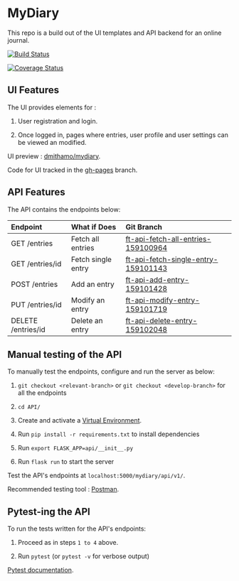 # MyDiary

This repo is a build out of the UI templates and API backend for an online journal.

[![Build Status](https://travis-ci.com/dmithamo/mydiary.svg?branch=api-travis-ci-159102302)](https://travis-ci.com/dmithamo/mydiary)

[![Coverage Status](https://coveralls.io/repos/github/dmithamo/mydiary/badge.svg?branch=api-travis-ci-159102302)](https://coveralls.io/github/dmithamo/mydiary?branch=api-travis-ci-159102302)

## UI Features

The UI provides elements for :

1. User registration and login.

2. Once logged in, pages where entries, user profile and user settings can be viewed an modified.

UI preview : [dmithamo/mydiary](https://dmithamo.github.io/mydiary/index.html).

Code for UI tracked in the [gh-pages](https://github.com/dmithamo/mydiary/tree/gh-pages) branch.

## API Features

The API contains the endpoints below:
  
| Endpoint               | What if Does             | Git Branch                          |
| :--------------------  | :----------------------- | :--------------------------------   |
| GET  /entries          | Fetch all entries        | [ft-api-fetch-all-entries-159100964](https://github.com/dmithamo/mydiary/tree/ft-api-fetch-all-entries-159100964)  |
| GET  /entries/id       | Fetch single entry       | [ft-api-fetch-single-entry-159101143](https://github.com/dmithamo/mydiary/tree/ft-api-fetch-single-entry-159101143) |
| POST /entries          | Add an entry             | [ft-api-add-entry-159101428](https://github.com/dmithamo/mydiary/tree/ft-api-add-entry-159101428)          |
| PUT /entries/id        | Modify an entry          | [ft-api-modify-entry-159101719](https://github.com/dmithamo/mydiary/tree/ft-api-modify-entry-159101719)       |
| DELETE /entries/id     | Delete an entry          | [ft-api-delete-entry-159102048](https://github.com/dmithamo/mydiary/tree/ft-api-delete-entry-159102048)       |

## Manual testing of the API

To manually test the endpoints, configure and run the server as below:

1. `git checkout <relevant-branch>` or `git checkout <develop-branch>` for all the endpoints

2. `cd API/`

3. Create and activate a [Virtual Environment](https://virtualenv.pypa.io/en/stable/).

4. Run `pip install -r requirements.txt` to install dependencies

5. Run `export FLASK_APP=api/__init__.py`

6. Run `flask run` to start the server

Test the API's endpoints at `localhost:5000/mydiary/api/v1/`.

Recommended testing tool : [Postman](https://www.getpostman.com/).

## Pytest-ing the API

To run the tests written for the API's endpoints:

1. Proceed as in steps `1 to 4` above.

2. Run `pytest` (or `pytest -v` for verbose output)

[Pytest documentation](http://pytest-flask.readthedocs.io/en/latest/).

